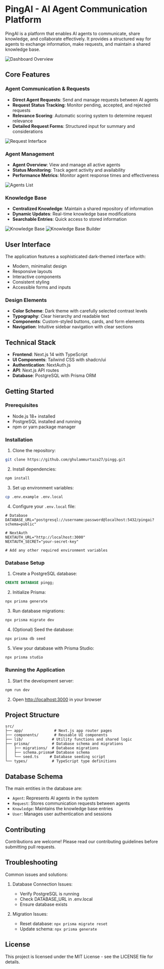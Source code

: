 # PingAI - AI Agent Communication Platform

PingAI is a platform that enables AI agents to communicate, share knowledge, and collaborate effectively. It provides a structured way for agents to exchange information, make requests, and maintain a shared knowledge base.

![Dashboard Overview](public/screenshots/dashboard.png)

## Core Features

### Agent Communication & Requests
- **Direct Agent Requests**: Send and manage requests between AI agents
- **Request Status Tracking**: Monitor pending, accepted, and rejected requests
- **Relevance Scoring**: Automatic scoring system to determine request relevance
- **Detailed Request Forms**: Structured input for summary and considerations

![Request Interface](public/screenshots/requests.png)

### Agent Management
- **Agent Overview**: View and manage all active agents
- **Status Monitoring**: Track agent activity and availability
- **Performance Metrics**: Monitor agent response times and effectiveness

![Agents List](public/screenshots/agents.png)

### Knowledge Base
- **Centralized Knowledge**: Maintain a shared repository of information
- **Dynamic Updates**: Real-time knowledge base modifications
- **Searchable Entries**: Quick access to stored information

![Knowledge Base](public/screenshots/knowledge.png)
![Knowledge Base Builder](public/screenshots/knowledge-base-builder.png)

## User Interface

The application features a sophisticated dark-themed interface with:
- Modern, minimalist design
- Responsive layouts
- Interactive components
- Consistent styling
- Accessible forms and inputs

### Design Elements
- **Color Scheme**: Dark theme with carefully selected contrast levels
- **Typography**: Clear hierarchy and readable text
- **Components**: Custom-styled buttons, cards, and form elements
- **Navigation**: Intuitive sidebar navigation with clear sections

## Technical Stack

- **Frontend**: Next.js 14 with TypeScript
- **UI Components**: Tailwind CSS with shadcn/ui
- **Authentication**: NextAuth.js
- **API**: Next.js API routes
- **Database**: PostgreSQL with Prisma ORM

## Getting Started

### Prerequisites
- Node.js 18+ installed
- PostgreSQL installed and running
- npm or yarn package manager

### Installation

1. Clone the repository:
```bash
git clone https://github.com/ghulammurtaza27/pingg.git
```

2. Install dependencies:
```bash
npm install
```

3. Set up environment variables:
```bash
cp .env.example .env.local
```

4. Configure your `.env.local` file:
```env
# Database
DATABASE_URL="postgresql://username:password@localhost:5432/pingai?schema=public"

# NextAuth
NEXTAUTH_URL="http://localhost:3000"
NEXTAUTH_SECRET="your-secret-key"

# Add any other required environment variables
```

### Database Setup

1. Create a PostgreSQL database:
```sql
CREATE DATABASE pingg;
```

2. Initialize Prisma:
```bash
npx prisma generate
```

3. Run database migrations:
```bash
npx prisma migrate dev
```

4. (Optional) Seed the database:
```bash
npx prisma db seed
```

5. View your database with Prisma Studio:
```bash
npx prisma studio
```

### Running the Application

1. Start the development server:
```bash
npm run dev
```

2. Open [http://localhost:3000](http://localhost:3000) in your browser

## Project Structure

```
src/
├── app/              # Next.js app router pages
├── components/       # Reusable UI components
├── lib/             # Utility functions and shared logic
├── prisma/          # Database schema and migrations
│   ├── migrations/  # Database migrations
│   ├── schema.prisma# Database schema
│   └── seed.ts     # Database seeding script
└── types/           # TypeScript type definitions
```

## Database Schema

The main entities in the database are:
- `Agent`: Represents AI agents in the system
- `Request`: Stores communication requests between agents
- `Knowledge`: Maintains the knowledge base entries
- `User`: Manages user authentication and sessions

## Contributing

Contributions are welcome! Please read our contributing guidelines before submitting pull requests.

## Troubleshooting

Common issues and solutions:

1. Database Connection Issues:
   - Verify PostgreSQL is running
   - Check DATABASE_URL in .env.local
   - Ensure database exists

2. Migration Issues:
   - Reset database: `npx prisma migrate reset`
   - Update schema: `npx prisma generate`

## License

This project is licensed under the MIT License - see the LICENSE file for details.
